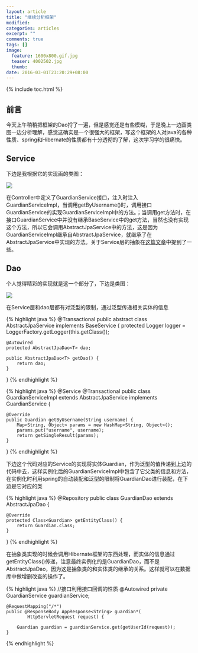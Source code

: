 ```yaml
---
layout: article
title: "继续分析框架"
modified:
categories: articles
excerpt: ""
comments: true
tags: []
image: 
  feature: 1600x800.gif.jpg
  teaser: 4002502.jpg
  thumb:
date: 2016-03-01T23:20:29+08:00
---
```


{% include toc.html %}

## 前言

今天上午稍稍把框架的Dao捋了一遍，但是感觉还是有些模糊，于是晚上一边画类图一边分析理解，感觉这确实是一个很强大的框架，写这个框架的人对java的各种性质、spring和Hibernate的性质都有十分透彻的了解，这次学习学的很痛快。

## Service

下边是我根据它的实现画的类图：

![](http://7xqsae.com1.z0.glb.clouddn.com/service.png)

在Controller中定义了GuardianService接口，注入时注入GuardianServiceImpl，当调用getByUsername()时，调用接口GuardianService的实现GuardianServiceImpl中的方法。；当调用get方法时，在接口GuardianService中并没有继承BaseService中的get方法，当然也没有实现这个方法，所以它会调用AbstractJpaService中的方法，这是因为GuardianServiceImpl继承自AbstractJpaService，就继承了在AbstractJpaService中实现的方法。关于Service层的抽象在[这篇文章](http://locere.com/articles/%E5%90%8E%E5%8F%B0%E6%A1%86%E6%9E%B6%E6%9E%84%E5%BB%BA-spring+Hibernate/)中提到了一些。

## Dao

个人觉得精彩的实现就是这一个部分了，下边是类图：

![](http://7xqsae.com1.z0.glb.clouddn.com/dao.png)

在Service层和dao层都有对泛型的限制，通过泛型传递相关实体的信息

{% highlight java %}
@Transactional
public abstract class AbstractJpaService<T extends BaseEntity> implements
		BaseService<T> {
	protected Logger logger = LoggerFactory.getLogger(this.getClass());

	@Autowired
	protected AbstractJpaDao<T> dao;

	public AbstractJpaDao<T> getDao() {
		return dao;
	}
}
{% endhighlight %}

{% highlight java %}
@Service
@Transactional
public class GuardianServiceImpl extends AbstractJpaService<Guardian> implements
		GuardianService {

	@Override
	public Guardian getByUsername(String username) {
		Map<String, Object> params = new HashMap<String, Object>();
		params.put("username", username);
		return getSingleResult(params);
	}
}
{% endhighlight %}

下边这个代码对应的Service的实现将实体Guardian，作为泛型的值传递到上边的代码中去，这样实例化后的GuardianServiceImpl中包含了它父类的信息和方法，在实例化时利用spring的自动装配和泛型的限制将GuardianDao进行装配，在下边是它对应的类

{% highlight java %}
@Repository
public class GuardianDao extends AbstractJpaDao<Guardian> {

	@Override
	protected Class<Guardian> getEntityClass() {
		return Guardian.class;
	}
}
{% endhighlight %}

在抽象类实现的时候会调用Hibernate框架的东西处理，而实体的信息通过getEntityClass()传递，注意最终实例化的是GuardianDao，而不是AbstractJpaDao，因为这是抽象类的和实体类的继承的关系。这样就可以在数据库中做增删改查的操作了。





{% highlight java %}
	//接口利用接口回调的性质
	@Autowired
	private GuardianService guardianService;
	
	@RequestMapping("/*")
	public @ResponseBody AppResponse<String> guardian*(
			HttpServletRequest request) {

		Guardian guardian = guardianService.get(getUserId(request));
	}
{% endhighlight %}


